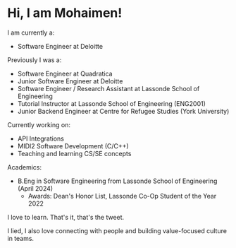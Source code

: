 # Hi, I am Mohaimen!

I am currently a:

- Software Engineer at Deloitte

Previously I was a:

- Software Engineer at Quadratica
- Junior Software Engineer at Deloitte
- Software Engineer / Research Assistant at Lassonde School of Engineering
- Tutorial Instructor at Lassonde School of Engineering (ENG2001)
- Junior Backend Engineer at Centre for Refugee Studies (York University)

Currently working on:

- API Integrations 
- MIDI2 Software Development (C/C++)
- Teaching and learning CS/SE concepts

Academics:

- B.Eng in Software Engineering from Lassonde School of Engineering (April 2024)
    - Awards: Dean's Honor List, Lassonde Co-Op Student of the Year 2022

I love to learn. That's it, that's the tweet.

I lied, I also love connecting with people and building value-focused culture in teams.
